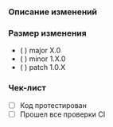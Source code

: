 ### Описание изменений

<!-- Опишите вносимые изменения -->

### Размер изменения

- ( ) major X.0
- ( ) minor 1.X.0
- ( ) patch 1.0.X

### Чек-лист
- [ ] Код протестирован
- [ ] Прошел все проверки CI
